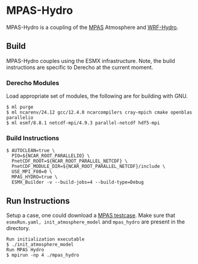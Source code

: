 # MPAS-Hydro
MPAS-Hydro is a coupling of the [MPAS](https://github.com/MPAS-Dev/MPAS-Model) Atmosphere and [WRF-Hydro](https://github.com/NCAR/wrf_hydro_nwm_public).

## Build
MPAS-Hydro couples using the ESMX infrastructure.
Note, the build instructions are specific to Derecho at the current moment.
### Derecho Modules
Load appropriate set of modules, the following are for building with GNU.
```
$ ml purge
$ ml ncarenv/24.12 gcc/12.4.0 ncarcompilers cray-mpich cmake openblas parallelio
$ ml esmf/8.8.1 netcdf-mpi/4.9.3 parallel-netcdf hdf5-mpi
```

### Build Instructions
```
$ AUTOCLEAN=true \
  PIO=${NCAR_ROOT_PARALLELIO} \
  PnetCDF_ROOT=${NCAR_ROOT_PARALLEL_NETCDF} \
  PnetCDF_MODULE_DIR=${NCAR_ROOT_PARALLEL_NETCDF}/include \
  USE_MPI_F08=0 \
  MPAS_HYDRO=true \
  ESMX_Builder -v --build-jobs=4 --build-type=Debug
```


## Run Instructions
Setup a case, one could download a [MPAS testcase](https://www2.mmm.ucar.edu/projects/mpas/test_cases/v7.0/).
Make sure that `esmxRun.yaml, init_atmosphere_model` and `mpas_hydro` are present in the directory.

```
Run initialization executable
$ ./init_atmosphere_model
Run MPAS Hydro
$ mpirun -np 4 ./mpas_hydro
```
